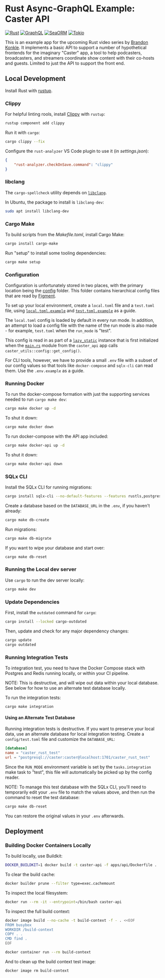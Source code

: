 # Rust Async-GraphQL Example: Caster API

[<img alt="Rust" src="https://img.shields.io/badge/rust-2021-a72145?logo=rust&style=flat" />](https://www.rust-lang.org)
[<img alt="GraphQL" src="https://img.shields.io/badge/graphql-e10098?logo=graphql&style=flat" />](https://graphql.org)
[<img alt="SeaORM" src="https://img.shields.io/badge/SeaORM-032846?logo=postgresql&style=flat" />](https://github.com/SeaQL/sea-orm)
[<img alt="Tokio" src="https://img.shields.io/badge/tokio-463103?logo=rust&style=flat" />](https://tokio.rs)

This is an example app for the upcoming Rust video series by [Brandon Konkle](https://github.com/bkonkle). It implements a basic API to support a number of hypothetical frontends for the imaginary "Caster" app, a tool to help podcasters, broadcasters, and streamers coordinate show content with their co-hosts and guests. Limited to just the API to support the front end.

## Local Development

Install Rust with [rustup](https://rustup.rs/).

### Clippy

For helpful linting rools, install [Clippy](https://github.com/rust-lang/rust-clippy) with `rustup`:

```sh
rustup component add clippy
```

Run it with `cargo`:

```sh
cargo clippy --fix
```

Configure the `rust-analyzer` VS Code plugin to use it (in _settings.json_):

```json
{
    "rust-analyzer.checkOnSave.command": "clippy"
}
```

### libclang

The `cargo-spellcheck` utility depends on [`libclang`](https://clang.llvm.org/doxygen/group__CINDEX.html).

In Ubuntu, the package to install is `libclang-dev`:

```sh
sudo apt install libclang-dev
```

### Cargo Make

To build scripts from the _Makefile.toml_, install Cargo Make:

```sh
cargo install cargo-make
```

Run "setup" to install some tooling dependencies:

```sh
cargo make setup
```

### Configuration

Configuration is unfortunately stored in two places, with the primary location being the [config](config/) folder. This folder contains hierarchical config files that are read by [Figment](https://github.com/SergioBenitez/Figment).

To set up your local environment, create a `local.toml` file and a `test.toml` file, using [`local.toml.example`](config/local.toml.example) and [`test.toml.example`](config/test.toml.example) as a guide.

The `local.toml` config is loaded by default in every run mode. In addition, an attempt to load a config file with the name of the run mode is also made - for example, `test.toml` when the `run_mode` is "test".

This config is read in as part of a [`lazy_static`](https://docs.rs/lazy_static/latest/lazy_static/) instance that is first initialized when the [`main.rs`](apps/api/src/main.rs) module from the `caster_api` app calls `caster_utils::config::get_config()`.

For CLI tools, however, we have to provide a small `.env` file with a subset of our config values so that tools like `docker-compose` and `sqlx-cli` can read them. Use the `.env.example` as a guide.

### Running Docker

To run the docker-compose formation with just the supporting services needed to run `cargo make dev`:

```sh
cargo make docker up -d
```

To shut it down:

```sh
cargo make docker down
```

To run docker-compose with the API app included:

```sh
cargo make docker-api up -d
```

To shut it down:

```sh
cargo make docker-api down
```

### SQLx CLI

Install the SQLx CLI for running migrations:

```sh
cargo install sqlx-cli --no-default-features --features rustls,postgres
```

Create a database based on the `DATABASE_URL` in the `.env`, if you haven't already:

```sh
cargo make db-create
```

Run migrations:

```sh
cargo make db-migrate
```

If you want to wipe your database and start over:

```sh
cargo make db-reset
```

### Running the Local dev server

Use `cargo` to run the dev server locally:

```sh
cargo make dev
```

### Update Dependencies

First, install the `outdated` command for `cargo`:

```sh
cargo install --locked cargo-outdated
```

Then, update and check for any major dependency changes:

```sh
cargo update
cargo outdated
```

### Running Integration Tests

To integration test, you need to have the Docker Compose stack with Postgres and Redis running locally, or within your CI pipeline.

NOTE: This is destructive, and will wipe out data within your local database. See below for how to use an alternate test database locally.

To run the integration tests:

```sh
cargo make integration
```

#### Using an Alternate Test Database

Running integration tests is destructive. If you want to preserve your local data, use an alternate database for local integration testing. Create a `config/test.toml` file and customize the `DATABASE_URL`:

```toml
[database]
name = "caster_rust_test"
url = "postgresql://caster:caster@localhost:1701/caster_rust_test"
```

Since the `RUN_MODE` environment variable is set by the `tasks.integration` make task to "test", this file will automatically be picked up by the config reader.

NOTE: To manage this test database with the SQLx CLI, you'll need to temporarily edit your `.env` file to match the values above, and then run the command to reset the test database:

```sh
cargo make db-reset
```

You can restore the original values in your `.env` afterwards.

## Deployment

### Building Docker Containers Locally

To build locally, use Buildkit:

```sh
DOCKER_BUILDKIT=1 docker build -t caster-api -f apps/api/Dockerfile .
```

To clear the build cache:

```sh
docker builder prune --filter type=exec.cachemount
```

To inspect the local filesystem:

```sh
docker run --rm -it --entrypoint=/bin/bash caster-api
```

To inspect the full build context:

```sh
docker image build --no-cache -t build-context -f - . <<EOF
FROM busybox
WORKDIR /build-context
COPY . .
CMD find .
EOF

docker container run --rm build-context
```

And to clean up the build context test image:

```sh
docker image rm build-context
```
